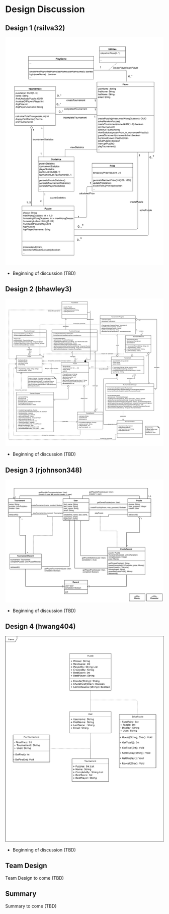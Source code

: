 # Design Discussion
## Design 1 (rsilva32)
![rsilva32 design image](../Design-Individual/rsilva32/design.png)
- Beginning of discussion (TBD)
## Design 2 (bhawley3)
![bhawley3 design image](../Design-Individual/bhawley3/design.png)
- Beginning of discussion (TBD)
## Design 3 (rjohnson348)
![rjohnson348 design image](../Design-Individual/rjohnson348/design.png)
- Beginning of discussion (TBD)
## Design 4 (hwang404)
![hwang404 design image](../Design-Individual/hwang404/design.png)
- Beginning of discussion (TBD)
## Team Design
Team Design to come (TBD)
## Summary
Summary to come (TBD)
